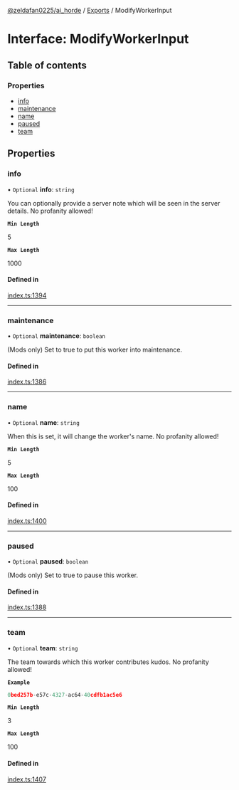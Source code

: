 [@zeldafan0225/ai_horde](../README.md) / [Exports](../modules.md) / ModifyWorkerInput

# Interface: ModifyWorkerInput

## Table of contents

### Properties

- [info](ModifyWorkerInput.md#info)
- [maintenance](ModifyWorkerInput.md#maintenance)
- [name](ModifyWorkerInput.md#name)
- [paused](ModifyWorkerInput.md#paused)
- [team](ModifyWorkerInput.md#team)

## Properties

### info

• `Optional` **info**: `string`

You can optionally provide a server note which will be seen in the server details. No profanity allowed!

**`Min Length`**

5

**`Max Length`**

1000

#### Defined in

[index.ts:1394](https://github.com/ZeldaFan0225/ai_horde/blob/d340ba6/index.ts#L1394)

___

### maintenance

• `Optional` **maintenance**: `boolean`

(Mods only) Set to true to put this worker into maintenance.

#### Defined in

[index.ts:1386](https://github.com/ZeldaFan0225/ai_horde/blob/d340ba6/index.ts#L1386)

___

### name

• `Optional` **name**: `string`

When this is set, it will change the worker's name. No profanity allowed!

**`Min Length`**

5

**`Max Length`**

100

#### Defined in

[index.ts:1400](https://github.com/ZeldaFan0225/ai_horde/blob/d340ba6/index.ts#L1400)

___

### paused

• `Optional` **paused**: `boolean`

(Mods only) Set to true to pause this worker.

#### Defined in

[index.ts:1388](https://github.com/ZeldaFan0225/ai_horde/blob/d340ba6/index.ts#L1388)

___

### team

• `Optional` **team**: `string`

The team towards which this worker contributes kudos. No profanity allowed!

**`Example`**

```ts
0bed257b-e57c-4327-ac64-40cdfb1ac5e6
```

**`Min Length`**

3

**`Max Length`**

100

#### Defined in

[index.ts:1407](https://github.com/ZeldaFan0225/ai_horde/blob/d340ba6/index.ts#L1407)
